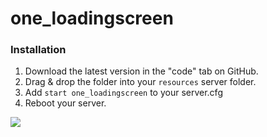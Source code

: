 # one_loadingscreen

### Installation
1) Download the latest version in the "code" tab on GitHub.
2) Drag & drop the folder into your `resources` server folder.
3) Add `start one_loadingscreen` to your server.cfg
4) Reboot your server.

![](https://img001.prntscr.com/file/img001/ZfPPVsFxRuS_nWbiVRoXnQ.png)
